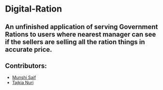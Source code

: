 # Digital-Ration

## An unfinished application of serving Government Rations to users where nearest manager can see if the sellers are selling all the ration things in accurate price. 

## Contributors:
- [Munshi Saif](github.com/SaiferGit)
- [Tajkia Nuri](github.com/Tajkia05)
